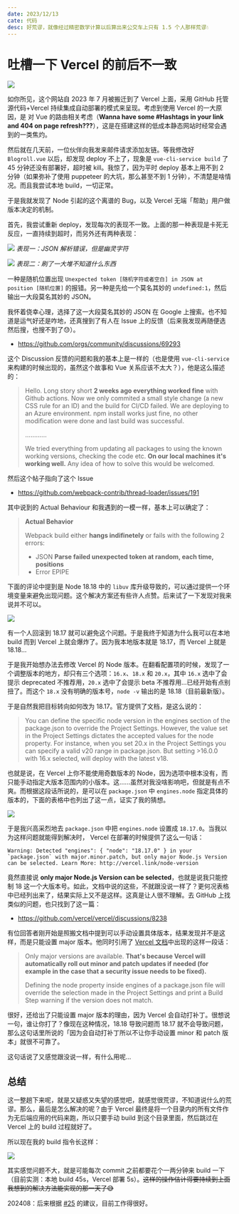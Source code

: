 ```yaml
---
date: 2023/12/13
cate: 代码
desc: 好荒谬，就像经过精密数学计算以后算出来公交车上只有 1.5 个人那样荒谬💧
---
```


# 吐槽一下 Vercel 的前后不一致

![](https://s11.ax1x.com/2023/12/13/pifIWGV.png)

如你所见，这个网站自 2023 年 7 月被搬迁到了 Vercel 上面，采用 GitHub 托管源代码+Vercel 持续集成自动部署的模式来呈现。考虑到使用 Vercel 的一大原因，是 对 Vue 的路由相关考虑（**Wanna have some #Hashtags in your link and 404 on page refresh???**），这是在搭建这样的低成本静态网站时经常会遇到的一类焦灼。

然后就在几天前，一位伙伴向我发来邮件请求添加友链。等我修改好 `Blogroll.vue` 以后，却发现 deploy 不上了，现象是 `vue-cli-service build` 了 45 分钟还没有部署好，超时被 kill。我惊了，因为平时 deploy 基本上用不到 2 分钟（如果弥补了使用 puppeteer 的大坑，那么甚至不到 1 分钟），不清楚是啥情况。而且我尝试本地 build，一切正常。

于是我就发现了 Node 引起的这个离谱的 Bug，以及 Vercel 无端「帮助」用户做版本决定的机制。

首先，我尝试重新 deploy，发现每次的表现不一致。上面的那一种表现是卡死无反应，一直持续到超时，而另外还有两种表现：

![](https://s11.ax1x.com/2023/12/13/pifIoqJ.png)
*表现一：JSON 解析错误，但是幽灵字符*

![](https://s11.ax1x.com/2023/12/13/pifI7Z9.png)
*表现二：刷了一大堆不知道什么东西*

一种是随机位置出现 `Unexpected token [随机字符或者空白] in JSON at position [随机位置]` 的报错。另一种是先给一个莫名其妙的 `undefined:1`，然后输出一大段莫名其妙的 JSON。

我怀着侥幸心理，选择了这一大段莫名其妙的 JSON 在 Google 上搜索。也不知道是运气好还是咋地，还真搜到了有人在 Issue 上的反馈（后来我发现再随便选然后搜，也搜不到了😓）。

- <https://github.com/orgs/community/discussions/69293>

这个 Discussion 反馈的问题和我的基本上是一样的（也是使用 `vue-cli-service` 来构建的时候出现的，虽然这个故事和 Vue 关系应该不太大？），他是这么描述的：

> Hello. Long story short **2 weeks ago everything worked fine** with Github actions. Now we only commited a small style change (a new CSS rule for an ID) and the build for CI/CD failed. We are deploying to an Azure environment. npm install works just fine, no other modification were done and last build was successful.
>
> ............
>
> We tried everything from updating all packages to using the known working versions, checking the code etc. **On our local machines it's working well.** Any idea of how to solve this would be welcomed.

然后这个帖子指向了这个 Issue

- <https://github.com/webpack-contrib/thread-loader/issues/191>

其中说到的 Actual Behaviour 和我遇到的一模一样，基本上可以确定了：

> **Actual Behavior**
>
> Webpack build either **hangs indifinetely** or fails with the following 2 errors:
> - JSON **Parse failed unexpected token at random, each time, positions**
> - Error EPIPE

下面的评论中提到是 Node 18.18 中的 `libuv` 库升级导致的，可以通过提供一个环境变量来避免出现问题。这个解决方案还有些许人点赞。后来试了一下发现对我来说并不可以。

![](https://s11.ax1x.com/2023/12/13/pifoliq.png)

有一个人回滚到 18.17 就可以避免这个问题。于是我终于知道为什么我可以在本地 build 而到 Vercel 上就会爆炸了。因为我本地版本就是 18.17，而 Vercel 上就是 18.18...

于是我开始想办法去修改 Vercel 的 Node 版本。在翻看配置项的时候，发现了一个调整版本的地方，却只有三个选项：`16.x`、`18.x` 和 `20.x`，其中 `16.x` 选中了会提示 deprecated 不推荐用，`20.x` 选中了会提示 beta 不推荐用...已经开始有点别扭了。而这个 `18.x` 没有明确的版本号，`node -v` 输出的是 18.18（目前最新版）。

于是自然我把目标转向如何改为 18.17。官方提供了文档，是这么说的：

> You can define the specific node version in the engines section of the package.json to override the Project Settings. However, the value set in the Project Settings dictates the accepted values for the node property.
> For instance, when you set 20.x in the Project Settings you can specify a valid v20 range in package.json. But setting >16.0.0 with 16.x selected, will deploy with the latest v18.

也就是说，在 Vercel 上你不能使用奇数版本的 Node，因为选项中根本没有，而只能手动指定大版本范围内的小版本。这......虽然对我没啥影响吧，但就是有点不爽。而根据这段话所说的，是可以在 `package.json` 中 `engines.node` 指定具体的版本的，下面的表格中也列出了这一点，证实了我的猜想。

![](https://s11.ax1x.com/2023/12/13/pifo2eH.png)

于是我兴高采烈地去 `package.json` 中把 `engines.node` 设置成 `18.17.0`。当我以为这样问题就能得到解决时， Vercel 在部署的时候提供了这么一句话：

```
Warning: Detected "engines": { "node": "18.17.0" } in your `package.json` with major.minor.patch, but only major Node.js Version can be selected. Learn More: http://vercel.link/node-version
```

竟然直接说 **only major Node.js Version can be selected**，也就是说我只能控制 18 这一个大版本号。如此，文档中说的这些，不就跟没说一样了？更何况表格中已经列出来了，结果实际上又不是这样。这真是让人很不理解。去 GitHub 上找类似的问题，也只找到了这一篇：

- <https://github.com/vercel/vercel/discussions/8238>

有位回答者刚开始是照搬文档中提到可以手动设置具体版本，结果发现并不是这样，而是只能设置 major 版本。他同时引用了 [Vercel 文档](https://vercel.com/docs/runtimes#official-runtimes/node-js/node-js-version)中出现的这样一段话：

> Only major versions are available. **That's because Vercel will automatically roll out minor and patch updates if needed (for example in the case that a security issue needs to be fixed).**
> 
> Defining the node property inside engines of a package.json file will override the selection made in the Project Settings and print a Build Step warning if the version does not match.

很好，还给出了只能设置 major 版本的理由，因为 Vercel 会自动打补丁。很想说一句，谁让你打了？像现在这种情况，18.18 导致问题而 18.17 就不会导致问题，那么这句话里所说的「因为会自动打补丁所以不让你手动设置 minor 和 patch 版本」就很不可靠了。

这句话说了又感觉跟没说一样，有什么用呢...

## 总结

这一整趟下来呢，就是又疑惑又失望的感觉吧，就感觉很荒谬，不知道说什么的荒谬。那么，最后是怎么解决的呢？由于 Vercel 最终是将一个目录内的所有文件作为无后端应用的代码来跑，所以只要手动 build 到这个目录里面，然后跳过在 Vercel 上的 build 过程就好了。

所以现在我的 build 指令长这样：

![](https://s11.ax1x.com/2023/12/13/pifHPo9.png)

其实感觉问题不大，就是可能每次 commit 之前都要花个一两分钟来 build 一下（目前实测：本地 build 45s，Vercel 部署 5s）。~~这样的操作估计得要持续到上面我想到的解决方法能实现的那一天了😅~~

202408：后来根据 [#25](https://github.com/Subilan/Blog/issues/25) 的建议，目前工作得很好。